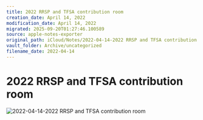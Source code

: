 ```yaml
---
title: 2022 RRSP and TFSA contribution room
creation_date: April 14, 2022
modification_date: April 14, 2022
migrated: 2025-09-20T01:27:46.100589
source: apple-notes-exporter
original_path: iCloud/Notes/2022-04-14-2022 RRSP and TFSA contribution room.md
vault_folder: Archive/uncategorized
filename_date: 2022-04-14
---
```



# 2022 RRSP and TFSA contribution room
![2022-04-14-2022 RRSP and TFSA contribution room](images/2022-04-14-2022%20RRSP%20and%20TFSA%20contribution%20room.jpeg)

